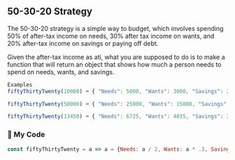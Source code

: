 ## 50-30-20 Strategy

The 50-30-20 strategy is a simple way to budget, which involves spending 50% of after-tax income on needs, 30% after tax income on wants, and 20% after-tax income on savings or paying off debt.

Given the after-tax income as ati, what you are supposed to do is to make a function that will return an object that shows how much a person needs to spend on needs, wants, and savings.
```js
Examples
fiftyThirtyTwenty(10000) ➞ { "Needs": 5000, "Wants": 3000, "Savings": 2000 }

fiftyThirtyTwenty(50000) ➞ { "Needs": 25000, "Wants": 15000, "Savings": 10000 }

fiftyThirtyTwenty(13450) ➞ { "Needs": 6725, "Wants": 4035, "Savings": 2690 }
```
### :leaves: My Code
```js
const fiftyThirtyTwenty = a => a = {Needs: a / 2, Wants: a * .3, Savings: a * .2};
```
